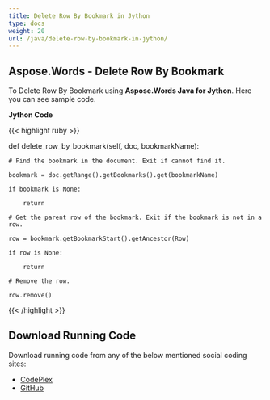 ```yaml
---
title: Delete Row By Bookmark in Jython
type: docs
weight: 20
url: /java/delete-row-by-bookmark-in-jython/
---
```


## **Aspose.Words - Delete Row By Bookmark**
To Delete Row By Bookmark using **Aspose.Words Java for Jython**. Here you can see sample code.

**Jython Code**

{{< highlight ruby >}}

 def delete_row_by_bookmark(self, doc, bookmarkName):

    # Find the bookmark in the document. Exit if cannot find it.

    bookmark = doc.getRange().getBookmarks().get(bookmarkName)

    if bookmark is None:

        return

    # Get the parent row of the bookmark. Exit if the bookmark is not in a row.

    row = bookmark.getBookmarkStart().getAncestor(Row)

    if row is None:

        return

    # Remove the row.

    row.remove()

{{< /highlight >}}
## **Download Running Code**
Download running code from any of the below mentioned social coding sites:

- [CodePlex](https://asposewordsjavajython.codeplex.com/releases/view/619260)
- [GitHub](https://github.com/aspose-words/Aspose.Words-for-Java/releases/tag/Aspose.Words_Java_for_Jython-v1.0.0)
